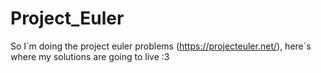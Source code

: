 # Project_Euler
So I´m doing the project euler problems (https://projecteuler.net/), here´s where my solutions are going to live :3
